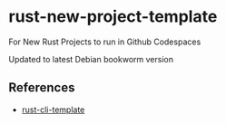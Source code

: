 # rust-new-project-template
For New Rust Projects to run in Github Codespaces

Updated to latest Debian bookworm version

## References

* [rust-cli-template](https://github.com/kbknapp/rust-cli-template)
